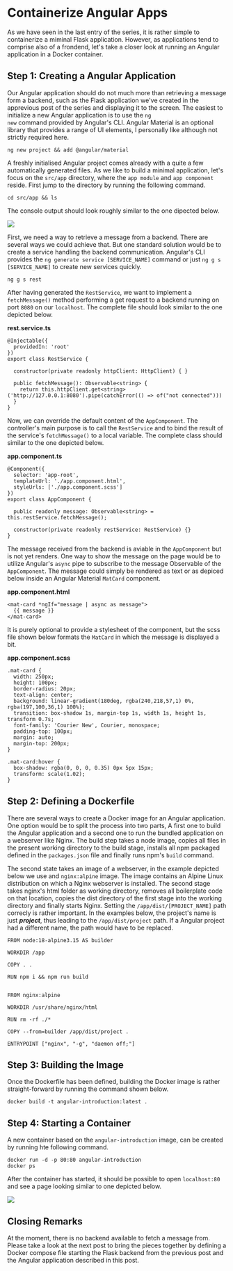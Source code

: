 <!--
date=2022-06-27
topic=Docker
series=Docker
series_section=3
summary=This post covers the creation of a container image for a minimal Angular application.
-->

# Containerize Angular Apps

As we have seen in the last entry of the series, it is rather simple to containerize a miminal Flask application. However, as applications tend to comprise also of a frondend, let's take a closer look at running an Angular application in a Docker container.

## Step 1: Creating a Angular Application

Our Angular application should do not much more than retrieving a message form a backend, such as the Flask application we've created in the apprevious post of the series and displaying it to the screen. The easiest to initialize a new Angular application is to use the <code>ng new</code> command provided by Angular's CLI. Angular Material is an optional library that provides a range of UI elements, I personally like although not strictly required here.

```TS
ng new project && add @angular/material
```

A freshly initialised Angular project comes already with a quite a few automatically generated files. As we like to build a minimal application, let's focus on the <code>src/app</code> directory, where the <code>app module</code> and <code>app component</code> reside. First jump to the directory by running the following command.

```TS
cd src/app && ls
```

The console output should look roughly similar to the one dipected below.

<img class='almost-full-width' src='assets/posts/guides/006_containerize_Angular_applications/app_module.png'>

First, we need a way to retrieve a message from a backend. There are several ways we could achieve that. But one standard solution would be to create a service handling the backend communication. Angular's CLI provides the <code>ng generate service [SERVICE_NAME]</code> command or just <code>ng g s [SERVICE_NAME]</code> to create new services quickly.

```TS
ng g s rest
```

After having generated the <code>RestService</code>, we want to implement a <code>fetchMessage()</code> method performing a get request to a backend running on port <code>8080</code> on our <code>localhost</code>. The complete file should look similar to the one depicted below.

**rest.service.ts**
```TS
@Injectable({
  providedIn: 'root'
})
export class RestService {

  constructor(private readonly httpClient: HttpClient) { }

  public fetchMessage(): Observable<string> {
    return this.httpClient.get<string>('http://127.0.0.1:8080').pipe(catchError(() => of("not connected")))
  }
}
```

Now, we can override the default content of the <code>AppComponent</code>. The controller's main purpose is to call the <code>RestService</code> and to bind the result of the service's <code>fetchMessage()</code> to a local variable. The complete class should similar to the one depicted below.

**app.component.ts**
```TS
@Component({
  selector: 'app-root',
  templateUrl: './app.component.html',
  styleUrls: ['./app.component.scss']
})
export class AppComponent {

  public readonly message: Observable<string> = this.restService.fetchMessage();

  constructor(private readonly restService: RestService) {}
}
```

The message received from the backend is aviable in the <code>AppComponent</code> but is not yet renders. One way to show the message on the page would be to utilize Angular's <code>async</code> pipe to subscribe to the message Observable of the <code>AppComponent</code>. The message could simply be rendered as text or as depiced below inside an Angular Material <code>MatCard</code> component.

**app.component.html**
```TS
<mat-card *ngIf="message | async as message">
  {{ message }}
</mat-card>
```

It is purely optional to provide a stylesheet of the component, but the scss file shown below formats the <code>MatCard</code> in which the message is displayed a bit.

**app.component.scss**
```TS
.mat-card {
  width: 250px;
  height: 100px;
  border-radius: 20px;
  text-align: center;
  background: linear-gradient(180deg, rgba(240,218,57,1) 0%, rgba(197,100,36,1) 100%);
  transition: box-shadow 1s, margin-top 1s, width 1s, height 1s, transform 0.7s;
  font-family: 'Courier New', Courier, monospace;
  padding-top: 100px;
  margin: auto;
  margin-top: 200px;
}

.mat-card:hover {
  box-shadow: rgba(0, 0, 0, 0.35) 0px 5px 15px;
  transform: scale(1.02);
}
```

## Step 2: Defining a Dockerfile

There are several ways to create a Docker image for an Angular application. One option would be to split the process into two parts, A first one to build the Angular application and a second one to run the bundled application on a webserver like Nginx. The build step takes a node image, copies all files in the present working directory to the build stage, installs all npm packaged defined in the <code>packages.json</code> file and finally runs npm's <code>build</code> command. 

The second state takes an image of a webserver, in the example depicted below we use and <code>nginx:alpine</code> image. The image contains an Alpine Linux distribution on which a Nginx webserver is installed. The second stage takes nginx's html folder as working directory, removes all boilerplate code on that location, copies the dist directory of the first stage into the working directory and finally starts Nginx. Setting the <code>/app/dist/[PROJECT_NAME]</code> path correcly is rather important. In the examples below, the project's name is just ***project***, thus leading to the <code>/app/dist/project</code> path. If a Angular project had a different name, the path would have to be replaced.

```TS
FROM node:18-alpine3.15 AS builder

WORKDIR /app

COPY . .

RUN npm i && npm run build


FROM nginx:alpine

WORKDIR /usr/share/nginx/html

RUN rm -rf ./*

COPY --from=builder /app/dist/project .

ENTRYPOINT ["nginx", "-g", "daemon off;"]
```

## Step 3: Building the Image

Once the Dockerfile has been defined, building the Docker image is rather straight-forward by running the command shown below.

```TS
docker build -t angular-introduction:latest .
```

## Step 4: Starting a Container

A new container based on the <code>angular-introduction</code> image, can be created by running hte following command.

```TS
docker run -d -p 80:80 angular-introduction
docker ps
```

After the container has started, it should be possible to open <code>localhost:80</code> and see a page looking similar to one depicted below.

<img class='almost-full-width' src='assets/posts/guides/006_containerize_Angular_applications/not_connected.png'>

## Closing Remarks

At the moment, there is no backend available to fetch a message from. Please take a look at the next post to bring the pieces together by defining a Docker compose file starting the Flask backend from the previous post and the Angular application described in this post.